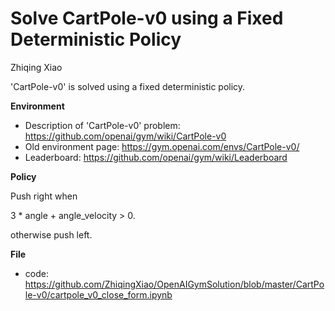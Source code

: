 # Solve CartPole-v0 using a Fixed Deterministic Policy

Zhiqing Xiao

'CartPole-v0' is solved using a fixed deterministic policy.

**Environment**
- Description of 'CartPole-v0' problem: https://github.com/openai/gym/wiki/CartPole-v0
- Old environment page: https://gym.openai.com/envs/CartPole-v0/
- Leaderboard: https://github.com/openai/gym/wiki/Leaderboard

**Policy**

Push right when

3 * angle + angle_velocity > 0.

otherwise push left.

**File**

- code: https://github.com/ZhiqingXiao/OpenAIGymSolution/blob/master/CartPole-v0/cartpole_v0_close_form.ipynb
